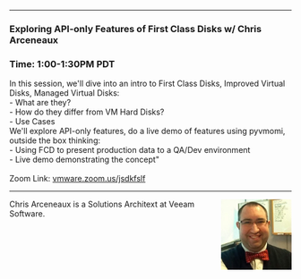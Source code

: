 <style>
  .wrapper {margin-top:75px;}
  header {top:20px!important;
  .session-wrapper{border:1px solid #36373b; border-radius:5px; padding:20px; background-color:##D3D3D3;}
  
</style>
<hr/>

### **Exploring API-only Features of First Class Disks w/ Chris Arceneaux**
### **Time: 1:00-1:30PM PDT**
<div class="session-wrapper">
In this session, we'll dive into an intro to First Class Disks, Improved Virtual Disks, Managed Virtual Disks: <br>
  - What are they? <br>
  - How do they differ from VM Hard Disks? <br>
  - Use Cases<br>
We'll explore API-only features, do a live demo of features using pyvmomi, outside the box thinking: <br>
  - Using FCD to present production data to a QA/Dev environment <br>
  - Live demo demonstrating the concept"<br>
<br>
Zoom Link: <a href="vmware.zoom.us/jsdkfslf">vmware.zoom.us/jsdkfslf</a>
</div>


<hr/>
<img src="chris_arceneaux.jpeg" alt="Chris Arceneaux" width="25%" align="right">
    
<p>Chris Arceneaux is a Solutions Architext at Veeam Software.</p>
